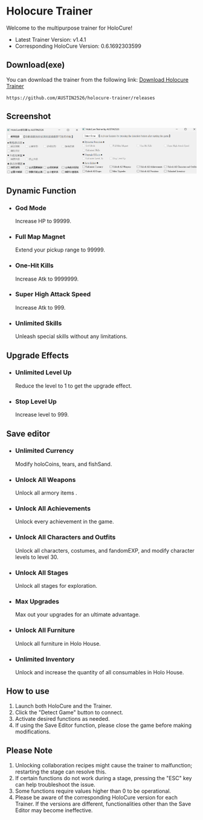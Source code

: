 # Holocure Trainer  
Welcome to the multipurpose trainer for HoloCure!
* Latest Trainer Version: v1.4.1
* Corresponding HoloCure Version: 0.6.1692303599

## Download(exe)  
You can download the trainer from the following link:
[Download Holocure Trainer](https://github.com/AUSTIN2526/holocure-trainer/releases)
```
https://github.com/AUSTIN2526/holocure-trainer/releases
```


## Screenshot  
![Image text](https://github.com/AUSTIN2526/holocure-trainer/blob/main/screen.png) 

## Dynamic Function
* ### God Mode
  Increase HP to 99999.
  
* ### Full Map Magnet
  Extend your pickup range to 99999.
  
* ### One-Hit Kills  
  Increase Atk to 9999999.
  
* ### Super High Attack Speed   
  Increase Atk to 999.
  
* ### Unlimited Skills
  Unleash special skills without any limitations.

  
## Upgrade Effects
* ### Unlimited Level Up   
  Reduce the level to 1 to get the upgrade effect.
   
* ### Stop Level Up  
  Increase level to 999.
  
## Save editor
* ### Unlimited Currency
  Modify holoCoins, tears, and fishSand.
  
* ### Unlock All Weapons
  Unlock all armory items .

* ### Unlock All Achievements
  Unlock every achievement in the game.

* ### Unlock All Characters and Outfits
  Unlock all characters, costumes, and fandomEXP, and modify character levels to level 30.
  
* ### Unlock All Stages
  Unlock all stages for exploration.
   
* ### Max Upgrades
  Max out your upgrades for an ultimate advantage.
    
* ### Unlock All Furniture
  Unlock all furniture in Holo House.
  
* ### Unlimited Inventory
  Unlock and increase the quantity of all consumables in Holo House.
  
  
## How to use  
1. Launch both HoloCure and the Trainer.
2. Click the "Detect Game" button to connect.
3. Activate desired functions as needed.
4. If using the Save Editor function, please close the game before making modifications.

## Please Note
1. Unlocking collaboration recipes might cause the trainer to malfunction; restarting the stage can resolve this.
2. If certain functions do not work during a stage, pressing the "ESC" key can help troubleshoot the issue.
3. Some functions require values higher than 0 to be operational.
4. Please be aware of the corresponding HoloCure version for each Trainer. If the versions are different, functionalities other than the Save Editor may become ineffective.
